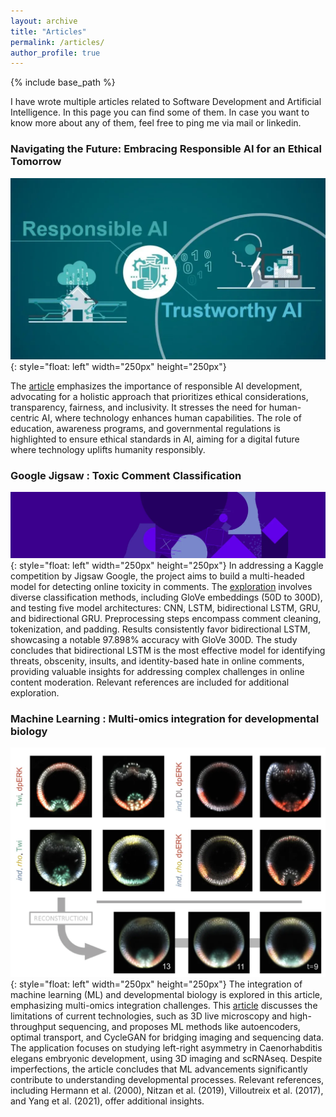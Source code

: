 ```yaml
---
layout: archive
title: "Articles"
permalink: /articles/
author_profile: true
---
```


{% include base_path %}

I have wrote multiple articles related to Software Development and Artificial Intelligence. In this page you can find some of them. In case you want to know more about any of them, feel free to ping me via mail or linkedin.

### Navigating the Future: Embracing Responsible AI for an Ethical Tomorrow
![image](images/responsible.png){: style="float: left" width="250px" height="250px"}

The [article](https://medium.com/@cyrilmarzook/navigating-the-future-embracing-responsible-ai-for-an-ethical-tomorrow-cf9fddcb8c06) emphasizes the importance of responsible AI development, advocating for a holistic approach that prioritizes ethical considerations, transparency, fairness, and inclusivity. It stresses the need for human-centric AI, where technology enhances human capabilities. The role of education, awareness programs, and governmental regulations is highlighted to ensure ethical standards in AI, aiming for a digital future where technology uplifts humanity responsibly.


### Google Jigsaw : Toxic Comment Classification
![image](images/jigsaw.png){: style="float: left" width="250px" height="250px"}
In addressing a Kaggle competition by Jigsaw Google, the project aims to build a multi-headed model for detecting online toxicity in comments. The [exploration](https://medium.com/@cyrilmarzook/google-jigsaw-toxic-comment-classification-727e38e988a1) involves diverse classification methods, including GloVe embeddings (50D to 300D), and testing five model architectures: CNN, LSTM, bidirectional LSTM, GRU, and bidirectional GRU. Preprocessing steps encompass comment cleaning, tokenization, and padding. Results consistently favor bidirectional LSTM, showcasing a notable 97.898% accuracy with GloVe 300D. The study concludes that bidirectional LSTM is the most effective model for identifying threats, obscenity, insults, and identity-based hate in online comments, providing valuable insights for addressing complex challenges in online content moderation. Relevant references are included for additional exploration.


### Machine Learning : Multi-omics integration for developmental biology
![image](images/omics.png){: style="float: left" width="250px" height="250px"}
The integration of machine learning (ML) and developmental biology is explored in this article, emphasizing multi-omics integration challenges. This [article](https://medium.com/@cyrilmarzook/machine-learning-multi-omics-integration-for-developmental-biology-e3baeaf1d601) discusses the limitations of current technologies, such as 3D live microscopy and high-throughput sequencing, and proposes ML methods like autoencoders, optimal transport, and CycleGAN for bridging imaging and sequencing data. The application focuses on studying left-right asymmetry in Caenorhabditis elegans embryonic development, using 3D imaging and scRNAseq. Despite imperfections, the article concludes that ML advancements significantly contribute to understanding developmental processes. Relevant references, including Hermann et al. (2000), Nitzan et al. (2019), Villoutreix et al. (2017), and Yang et al. (2021), offer additional insights.

